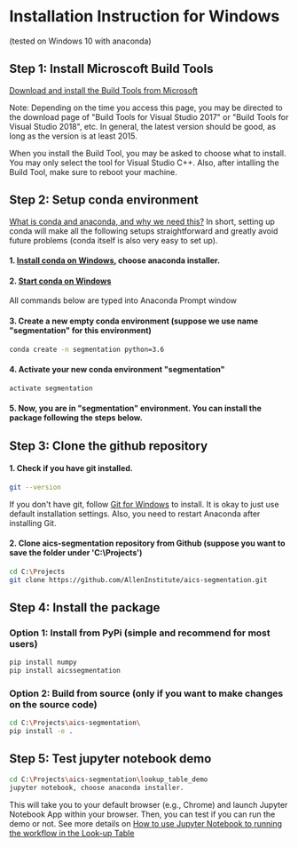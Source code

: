 # Installation Instruction for Windows 

(tested on Windows 10 with anaconda)


## Step 1: Install Microscoft Build Tools

[Download and install the Build Tools from Microsoft](https://visualstudio.microsoft.com/visual-cpp-build-tools/)

Note: Depending on the time you access this page, you may be directed to the download page of "Build Tools for Visual Studio 2017" or "Build Tools for Visual Studio 2018", etc. In general, the latest version should be good, as long as the version is at least 2015. 

When you install the Build Tool, you may be asked to choose what to install. You may only select the tool for Visual Studio C++. Also, after intalling the Build Tool, make sure to reboot your machine. 

## Step 2: Setup conda environment 

[What is conda and anaconda, and why we need this?](conda_why.md) In short, setting up conda will make all the following setups straightforward and greatly avoid future problems (conda itself is also very easy to set up).

#### 1. [Install conda on Windows](https://conda.io/docs/user-guide/install/windows.html?highlight=conda), choose anaconda installer.


#### 2. [Start conda on Windows](https://conda.io/docs/user-guide/getting-started.html#starting-conda)

All commands below are typed into Anaconda Prompt window

#### 3. Create a new empty conda environment (suppose we use name "segmentation" for this environment)

``` bash 
conda create -n segmentation python=3.6
```

#### 4. Activate your new conda environment "segmentation"

``` bash
activate segmentation
```

#### 5. Now, you are in "segmentation" environment. You can install the package following the steps below.


## Step 3: Clone the github repository 


#### 1. Check if you have git installed.

```bash 
git --version
```

If you don't have git, follow [Git for Windows](https://www.atlassian.com/git/tutorials/install-git#windows) to install. It is okay to just use default installation settings. Also, you need to restart Anaconda after installing Git.

#### 2. Clone aics-segmentation repository from Github (suppose you want to save the folder under 'C:\Projects')

```bash
cd C:\Projects
git clone https://github.com/AllenInstitute/aics-segmentation.git
```

## Step 4: Install the package


### Option 1: Install from PyPi (simple and recommend for most users)

```bash
pip install numpy
pip install aicssegmentation
```
### Option 2: Build from source (only if you want to make changes on the source code)

```bash
cd C:\Projects\aics-segmentation\
pip install -e .
```

## Step 5: Test jupyter notebook demo


``` bash 
cd C:\Projects\aics-segmentation\lookup_table_demo
jupyter notebook, choose anaconda installer.
```

This will take you to your default browser (e.g., Chrome) and launch Jupyter Notebook App within your browser. Then, you can test if you can run the demo or not. See more details on [How to use Jupyter Notebook to running the workflow in the Look-up Table](../docs/jupyter_notebook_table.md)


